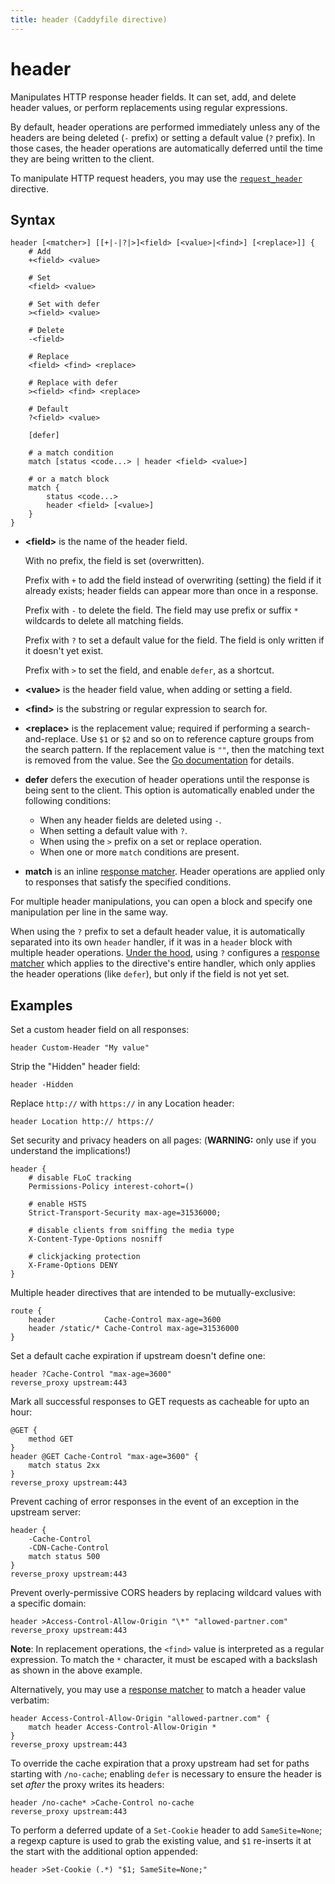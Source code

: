 ```yaml
---
title: header (Caddyfile directive)
---
```


# header

Manipulates HTTP response header fields. It can set, add, and delete header values, or perform replacements using regular expressions.

By default, header operations are performed immediately unless any of the headers are being deleted (`-` prefix) or setting a default value (`?` prefix). In those cases, the header operations are automatically deferred until the time they are being written to the client.

To manipulate HTTP request headers, you may use the [`request_header`](request_header) directive.


## Syntax

```caddy-d
header [<matcher>] [[+|-|?|>]<field> [<value>|<find>] [<replace>]] {
	# Add
	+<field> <value>

	# Set
	<field> <value>

	# Set with defer
	><field> <value>

	# Delete
	-<field>

	# Replace
	<field> <find> <replace>

	# Replace with defer
	><field> <find> <replace>

	# Default
	?<field> <value>

	[defer]

	# a match condition
	match [status <code...> | header <field> <value>]

	# or a match block
	match {
		status <code...>
		header <field> [<value>]
	}
}
```

- **&lt;field&gt;** is the name of the header field.

  With no prefix, the field is set (overwritten).

  Prefix with `+` to add the field instead of overwriting (setting) the field if it already exists; header fields can appear more than once in a response.

  Prefix with `-` to delete the field. The field may use prefix or suffix `*` wildcards to delete all matching fields.

  Prefix with `?` to set a default value for the field. The field is only written if it doesn't yet exist.

  Prefix with `>` to set the field, and enable `defer`, as a shortcut.

- **&lt;value&gt;** is the header field value, when adding or setting a field.

- **&lt;find&gt;** is the substring or regular expression to search for.

- **&lt;replace&gt;** is the replacement value; required if performing a search-and-replace. Use `$1` or `$2` and so on to reference capture groups from the search pattern. If the replacement value is `""`, then the matching text is removed from the value. See the [Go documentation](https://golang.org/pkg/regexp/#Regexp.Expand) for details.

- **defer** defers the execution of header operations until the response is being sent to the client. This option is automatically enabled under the following conditions:
	- When any header fields are deleted using `-`.
	- When setting a default value with `?`.
	- When using the `>` prefix on a set or replace operation.
	- When one or more `match` conditions are present.

- **match** <span id="match"/> is an inline [response matcher](/docs/caddyfile/response-matchers). Header operations are applied only to responses that satisfy the specified conditions.

For multiple header manipulations, you can open a block and specify one manipulation per line in the same way.

When using the `?` prefix to set a default header value, it is automatically separated into its own `header` handler, if it was in a `header` block with multiple header operations. [Under the hood](/docs/modules/http.handlers.headers#response/require), using `?` configures a [response matcher](/docs/caddyfile/response-matchers) which applies to the directive's entire handler, which only applies the header operations (like `defer`), but only if the field is not yet set.


## Examples

Set a custom header field on all responses:

```caddy-d
header Custom-Header "My value"
```

Strip the "Hidden" header field:

```caddy-d
header -Hidden
```

Replace `http://` with `https://` in any Location header:

```caddy-d
header Location http:// https://
```

Set security and privacy headers on all pages: (**WARNING:** only use if you understand the implications!)

```caddy-d
header {
	# disable FLoC tracking
	Permissions-Policy interest-cohort=()

	# enable HSTS
	Strict-Transport-Security max-age=31536000;

	# disable clients from sniffing the media type
	X-Content-Type-Options nosniff

	# clickjacking protection
	X-Frame-Options DENY
}
```

Multiple header directives that are intended to be mutually-exclusive:

```caddy-d
route {
	header           Cache-Control max-age=3600
	header /static/* Cache-Control max-age=31536000
}
```

Set a default cache expiration if upstream doesn't define one:

```caddy-d
header ?Cache-Control "max-age=3600"
reverse_proxy upstream:443
```

Mark all successful responses to GET requests as cacheable for upto an hour:

```caddy-d
@GET {
	method GET
}
header @GET Cache-Control "max-age=3600" {
	match status 2xx
}
reverse_proxy upstream:443
```

Prevent caching of error responses in the event of an exception in the upstream server:

```caddy-d
header {
	-Cache-Control
	-CDN-Cache-Control
	match status 500
}
reverse_proxy upstream:443
```

Prevent overly-permissive CORS headers by replacing wildcard values with a specific domain:
```caddy-d
header >Access-Control-Allow-Origin "\*" "allowed-partner.com"
reverse_proxy upstream:443
```
**Note**: In replacement operations, the `<find>` value is interpreted as a regular expression. To match the `*` character, it must be escaped with a backslash as shown in the above example.

Alternatively, you may use a [response matcher](/docs/caddyfile/response-matchers) to match a header value verbatim:
```caddy-d
header Access-Control-Allow-Origin "allowed-partner.com" {
	match header Access-Control-Allow-Origin *
}
reverse_proxy upstream:443
```

To override the cache expiration that a proxy upstream had set for paths starting with `/no-cache`; enabling `defer` is necessary to ensure the header is set _after_ the proxy writes its headers:

```caddy-d
header /no-cache* >Cache-Control no-cache
reverse_proxy upstream:443
```

To perform a deferred update of a `Set-Cookie` header to add `SameSite=None`; a regexp capture is used to grab the existing value, and `$1` re-inserts it at the start with the additional option appended:

```caddy-d
header >Set-Cookie (.*) "$1; SameSite=None;"
```
